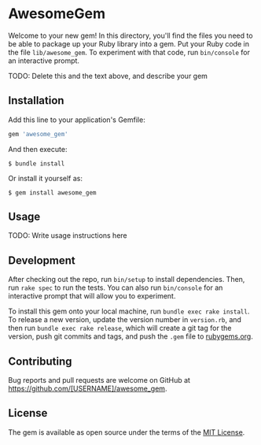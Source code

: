 # AwesomeGem

Welcome to your new gem! In this directory, you'll find the files you need to be able to package up your Ruby library into a gem. Put your Ruby code in the file `lib/awesome_gem`. To experiment with that code, run `bin/console` for an interactive prompt.

TODO: Delete this and the text above, and describe your gem

## Installation

Add this line to your application's Gemfile:

```ruby
gem 'awesome_gem'
```

And then execute:

    $ bundle install

Or install it yourself as:

    $ gem install awesome_gem

## Usage

TODO: Write usage instructions here

## Development

After checking out the repo, run `bin/setup` to install dependencies. Then, run `rake spec` to run the tests. You can also run `bin/console` for an interactive prompt that will allow you to experiment.

To install this gem onto your local machine, run `bundle exec rake install`. To release a new version, update the version number in `version.rb`, and then run `bundle exec rake release`, which will create a git tag for the version, push git commits and tags, and push the `.gem` file to [rubygems.org](https://rubygems.org).

## Contributing

Bug reports and pull requests are welcome on GitHub at https://github.com/[USERNAME]/awesome_gem.


## License

The gem is available as open source under the terms of the [MIT License](https://opensource.org/licenses/MIT).

